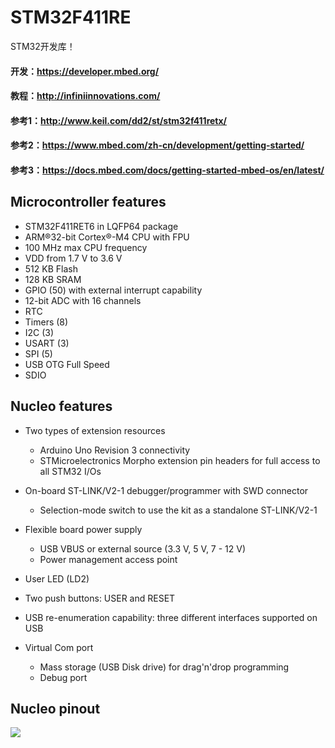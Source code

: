 # STM32F411RE
STM32开发库！
#### 开发：<https://developer.mbed.org/>
#### 教程：<http://infiniinnovations.com/>
#### 参考1：<http://www.keil.com/dd2/st/stm32f411retx/>
#### 参考2：<https://www.mbed.com/zh-cn/development/getting-started/>
#### 参考3：<https://docs.mbed.com/docs/getting-started-mbed-os/en/latest/>
## Microcontroller features
* STM32F411RET6 in LQFP64 package
* ARM®32-bit Cortex®-M4 CPU with FPU
* 100 MHz max CPU frequency
* VDD from 1.7 V to 3.6 V
* 512 KB Flash
* 128 KB SRAM
* GPIO (50) with external interrupt capability
* 12-bit ADC with 16 channels
* RTC
* Timers (8)
* I2C (3)
* USART (3)
* SPI (5)
* USB OTG Full Speed
* SDIO 

## Nucleo features
* Two types of extension resources
  * Arduino Uno Revision 3 connectivity
  * STMicroelectronics Morpho extension pin headers for full access to all STM32 I/Os 

* On-board ST-LINK/V2-1 debugger/programmer with SWD connector
  * Selection-mode switch to use the kit as a standalone ST-LINK/V2-1 

* Flexible board power supply
  * USB VBUS or external source (3.3 V, 5 V, 7 - 12 V)
  * Power management access point 

* User LED (LD2)
* Two push buttons: USER and RESET
* USB re-enumeration capability: three different interfaces supported on USB

* Virtual Com port
  * Mass storage (USB Disk drive) for drag'n'drop programming
  * Debug port

## Nucleo pinout
![](https://developer.mbed.org/media/uploads/bcostm/xnucleo64_revc_f411re_mbed_pinout_v2_morpho.png.pagespeed.ic.3yCTTK2zH2.png)
